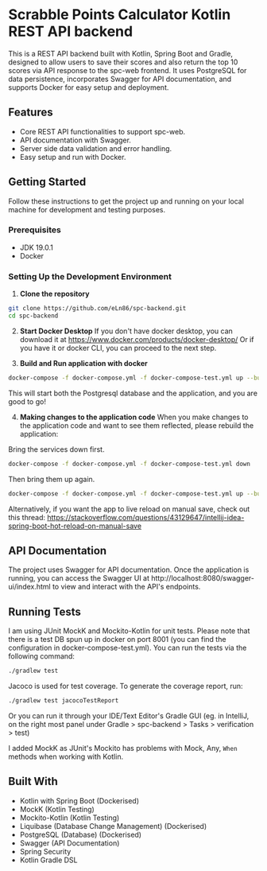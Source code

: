 # Scrabble Points Calculator Kotlin REST API backend

This is a REST API backend built with Kotlin, Spring Boot and Gradle, designed to allow users to save their scores and
also
return the top 10 scores via API response to the spc-web frontend.
It uses PostgreSQL for data persistence, incorporates Swagger for API documentation, and supports Docker for
easy setup and deployment.

## Features

- Core REST API functionalities to support spc-web.
- API documentation with Swagger.
- Server side data validation and error handling.
- Easy setup and run with Docker.

## Getting Started

Follow these instructions to get the project up and running on your local machine for development and testing purposes.

### Prerequisites

- JDK 19.0.1
- Docker

### Setting Up the Development Environment

1. **Clone the repository**

```bash
git clone https://github.com/eLn86/spc-backend.git
cd spc-backend
```

2. **Start Docker Desktop**
   If you don't have docker desktop, you can download it at https://www.docker.com/products/docker-desktop/
   Or if you have it or docker CLI, you can proceed to the next step.

3. **Build and Run application with docker**
```bash
docker-compose -f docker-compose.yml -f docker-compose-test.yml up --build
```

This will start both the Postgresql database and the application, and you are good to go!

4. **Making changes to the application code**
   When you make changes to the application code and want to see them reflected, please rebuild the application:

Bring the services down first.

```bash
docker-compose -f docker-compose.yml -f docker-compose-test.yml down
```

Then bring them up again.

```bash
docker-compose -f docker-compose.yml -f docker-compose-test.yml up --build
```

Alternatively, if you want the app to live reload on manual save, check out this
thread: https://stackoverflow.com/questions/43129647/intellij-idea-spring-boot-hot-reload-on-manual-save

## API Documentation

The project uses Swagger for API documentation. Once the application is running, you can access the Swagger UI
at http://localhost:8080/swagger-ui/index.html to view and interact with the API's endpoints.

## Running Tests

I am using JUnit MockK and Mockito-Kotlin for unit tests. Please note that there is a test DB spun up in docker
on port 8001 (you can find the configuration in docker-compose-test.yml). You can run the tests via the following
command:

```bash
./gradlew test
```

Jacoco is used for test coverage. To generate the coverage report, run:

```bash
./gradlew test jacocoTestReport
```

Or you can run it through your IDE/Text Editor's Gradle GUI (eg. in IntelliJ, on the right most panel under Gradle >
spc-backend > Tasks > verification > test)

I added MockK as JUnit's Mockito has problems with Mock, Any, `When` methods when working with Kotlin.

## Built With

- Kotlin with Spring Boot (Dockerised)
- MockK (Kotlin Testing)
- Mockito-Kotlin (Kotlin Testing)
- Liquibase (Database Change Management) (Dockerised)
- PostgreSQL (Database) (Dockerised)
- Swagger (API Documentation)
- Spring Security
- Kotlin Gradle DSL